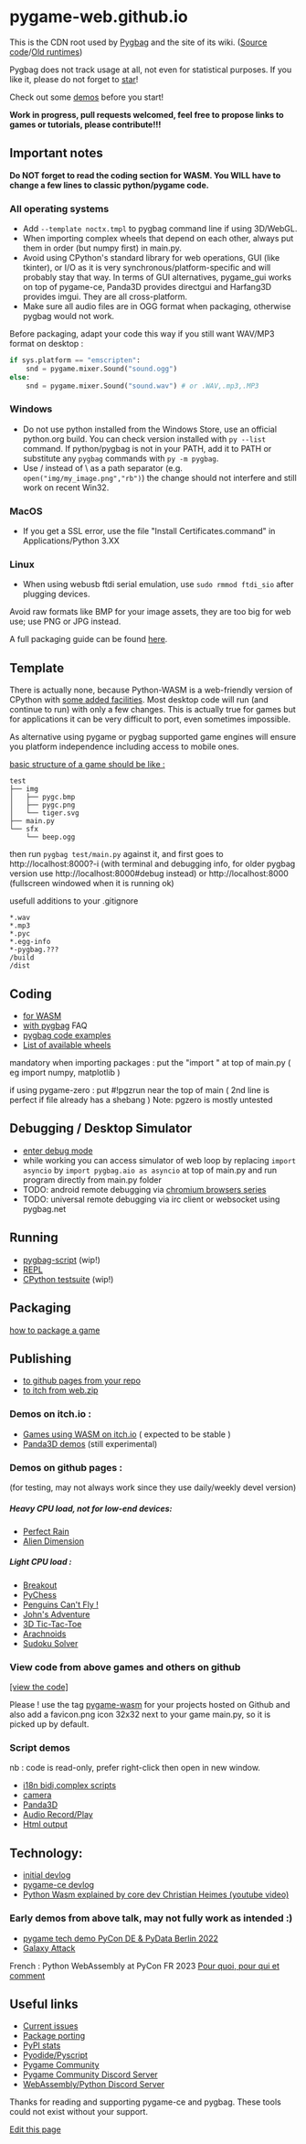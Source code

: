 # pygame-web.github.io
This is the CDN root used by [Pygbag](https://pypi.org/project/pygbag/) and the site of its wiki.
([Source code](https://github.com/pygame-web/pygbag)/[Old runtimes](https://github.com/pygame-web/archives))

Pygbag does not track usage at all, not even for statistical purposes. If you like it, please do not forget to [star](https://github.com/pygame-web/pygbag/stargazers)!

Check out some [demos](https://pygame-web.github.io/#demos-on-itchio-) before you start!

**Work in progress, pull requests welcomed, feel free to propose links to games or tutorials, please contribute!!!**


## Important notes

**Do NOT forget to read the coding section for WASM. You WILL have to change a few lines to classic python/pygame code.**
### All operating systems
- Add `--template noctx.tmpl` to pygbag command line if using 3D/WebGL.
- When importing complex wheels that depend on each other, always put them in order (but numpy first) in main.py.
- Avoid using CPython's standard library for web operations, GUI (like tkinter), or I/O as it is very 
synchronous/platform-specific and will probably stay that way. In terms of GUI alternatives, pygame_gui works on top of 
pygame-ce, Panda3D provides directgui and Harfang3D provides imgui. They are all cross-platform.
- Make sure all audio files are in OGG format when packaging, otherwise pygbag would not work.

Before packaging, adapt your code this way if you still want WAV/MP3 format on desktop :
```py
if sys.platform == "emscripten":
    snd = pygame.mixer.Sound("sound.ogg")
else:
    snd = pygame.mixer.Sound("sound.wav") # or .WAV,.mp3,.MP3
```

### Windows
- Do not use python installed from the Windows Store, use an official python.org build. You can check version installed with
`py --list` command. If python/pygbag is not in your PATH, add it to PATH or substitute any `pygbag` commands with `py -m pygbag`.
- Use / instead of \ as a path separator (e.g. `open("img/my_image.png","rb")`) the change should not interfere and still work on recent Win32.

### MacOS
- If you get a SSL error, use the file "Install Certificates.command" in Applications/Python 3.XX

### Linux
- When using webusb ftdi serial emulation, use `sudo rmmod ftdi_sio` after plugging devices.

Avoid raw formats like BMP for your image assets, they are too big for web use; use PNG or JPG instead.

A full packaging guide can be found [here](https://pygame-web.github.io/wiki/pygbag/).

## Template

There is actually none, because Python-WASM is a web-friendly version of CPython with
[some added facilities](https://discuss.python.org/t/status-of-wasm-in-cpythons-main-branch/15542/12?u=pmp-p).
Most desktop code will run (and continue to run) with only a few changes. This is actually true for games  but for 
applications it can be very difficult to port, even sometimes impossible.

As alternative using pygame or pygbag supported game engines will ensure you platform independence including access to mobile ones.

[basic structure of a game should be like :](https://github.com/pygame-web/pygbag/tree/main/test)
```
test
├── img
│   ├── pygc.bmp
│   ├── pygc.png
│   └── tiger.svg
├── main.py
└── sfx
    └── beep.ogg
```
then run `pygbag test/main.py` against it, and first goes to http://localhost:8000?-i (with terminal and debugging info, for older pygbag version use http://localhost:8000#debug instead) or  http://localhost:8000 (fullscreen windowed when it is running ok)

usefull additions to your .gitignore 
```
*.wav
*.mp3
*.pyc
*.egg-info
*-pygbag.???
/build
/dist
```

## Coding
- [for WASM](https://pygame-web.github.io/wiki/python-wasm/)
- [with pygbag](https://pygame-web.github.io/wiki/pygbag-code/) FAQ
- [pygbag code examples](https://pygame-web.github.io/wiki/pygbag-code/#pygbag-code-specifics-samples-)
- [List of available wheels](https://pygame-web.github.io/wiki/pkg/)

mandatory when importing packages : put the  "import " at top of main.py ( eg import numpy, matplotlib )

if using pygame-zero : put #!pgzrun near the top of main ( 2nd line is perfect if file already has a shebang )
Note: pgzero is mostly untested 

## Debugging / Desktop Simulator
- [enter debug mode](https://pygame-web.github.io/wiki/pygbag-debug/)
- while working you can access simulator of web loop by replacing `import asyncio` by `import pygbag.aio as asyncio` at top of main.py and run program directly from main.py folder
- TODO: android remote debugging via [chromium browsers series](https://developer.chrome.com/docs/devtools/remote-debugging/)
- TODO: universal remote debugging via irc client or websocket using pygbag.net
   
## Running
- [pygbag-script](https://pygame-web.github.io/wiki/pygame-script/) (wip!)
- [REPL](https://pygame-web.github.io/showroom/python.html?-i-&-X-dev#https://gist.githubusercontent.com/pmp-p/cfd398c75608504293d21f2642e87968/raw/773022eef4a2cc676ab0475890577a2b5e79e429/hello.py)
- [CPython testsuite](https://pygame-web.github.io/showroom/pythondev.html?-d#src/testsuite.py%20all) (wip!)

## Packaging
[ how to package a game](https://pygame-web.github.io/wiki/pygbag/)

## Publishing
- [to github pages from your repo](https://pygame-web.github.io/wiki/pygbag/github.io/)
- [to itch from web.zip](https://pygame-web.github.io/wiki/pygbag/itch.io/)

### Demos on itch.io :

- [Games using WASM on itch.io](https://itch.io/c/2563651/pygame-wasm) ( expected to be stable )
- [Panda3D demos](https://itch.io/c/3724091/panda3d-wasm) (still experimental)

### Demos on github pages :

(for testing, may not always work since they use daily/weekly devel version)

##### Heavy CPU load, not for low-end devices:

- [Perfect Rain](https://pmp-p.github.io/pygame-perfect-rain-wasm/)
- [Alien Dimension](https://pmp-p.github.io/pygame-alien-dimension-wasm/)

##### Light CPU load :

- [Breakout](https://pmp-p.github.io/pygame-breakout-wasm/index.html)
- [PyChess](https://pmp-p.github.io/pygame-pychess-wasm/index.html)
- [Penguins Can't Fly !](https://pmp-p.github.io/pygame-PenguinsCantFly-wasm/)
- [John's Adventure](https://pmp-p.github.io/pygame-JohnsAdventure-wasm/)
- [3D Tic-Tac-Toe](https://pmp-p.github.io/pygame-ttt-3d-wasm/)
- [Arachnoids](https://pmp-p.github.io/pygame-arachnoids-wasm/)
- [Sudoku Solver](https://www.pete-j-matthews.com/Sudoku-Solver/)

### View code from above games and others on github

[[view the code]](https://github.com/pmp-p?tab=repositories&q=pygame-.-wasm&sort=name)

Please ! use the tag [pygame-wasm](https://github.com/topics/pygame-wasm) for your projects hosted on Github
and also add a favicon.png icon 32x32 next to your game main.py, so it is picked up by default.

### Script demos

nb : code is read-only, prefer right-click then open in new window.

- [i18n bidi,complex scripts](/showroom/pypad_git.html?-i#src/test_hb.py)
- [camera](/showroom/pypad_git.html?-i#src/test_vidcap.py)
- [Panda3D](/showroom/pypad_dev.html?-i#src/test_panda3d_cube.py)
- [Audio Record/Play](/showroom/pypad_dev.html?-i#src/test_audio.py)
- [Html output](/showroom/pypad_dev.html?-i#src/test_html.py)

## Technology:

- [initial devlog](https://github.com/pygame/pygame/issues/718) 
- [pygame-ce devlog](https://github.com/pygame-community/pygame-ce/issues/540)
- [Python Wasm explained by core dev Christian Heimes (youtube video)](https://www.youtube.com/watch?v=oa2LllRZUlU)

### Early demos from above talk, may not fully work as intended :)

- [pygame tech demo PyCon DE & PyData Berlin 2022](https://pmp-p.github.io/pygame-wasm/)
- [Galaxy Attack](https://pmp-p.github.io/pygame-galaxy-attack-wasm/)

French : Python WebAssembly at PyCon FR 2023
[Pour quoi, pour qui et comment](https://harfang3d.github.io/pyconfr2023/#1)

## Useful links

- [Current issues](https://github.com/pygame-web/pygbag/issues)
- [Package porting](https://github.com/pygame-web/pkg-porting-wasm/issues)
- [PyPI stats](https://pepy.tech/project/pygbag)
- [Pyodide/Pyscript](https://github.com/pyodide/pyodide)
- [Pygame Community](https://pyga.me/)
- [Pygame Community Discord Server](https://discord.gg/p7RjnVNTcM)
- [WebAssembly/Python Discord Server](https://discord.gg/MCTM4xFDMK)

Thanks for reading and supporting pygame-ce and pygbag. These tools could not exist without your support.

[Edit this page](https://github.com/pygame-web/pygame-web.github.io/edit/main/README.md)
